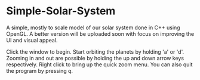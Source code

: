 # Simple-Solar-System
A simple, mostly to scale model of our solar system done in C++ using OpenGL. A better version will be uploaded soon with focus on improving the UI and visual appeal.

Click the window to begin. Start orbiting the planets by holding 'a' or 'd'. Zooming in and out are possible by holding the up and down arrow keys respectively. Right click to bring up the quick zoom menu. You can also quit the program by pressing q.

